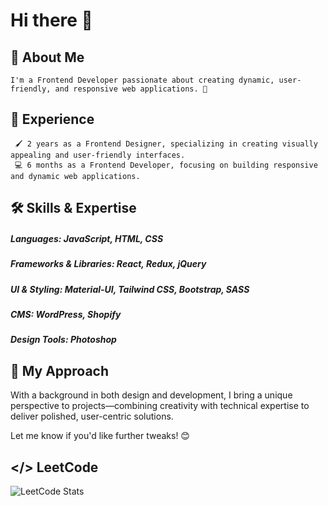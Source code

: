 # Hi there 👋
## 💫 About Me
    I'm a Frontend Developer passionate about creating dynamic, user-friendly, and responsive web applications. 🚀
   ## 🌟 Experience
     🖌️ 2 years as a Frontend Designer, specializing in creating visually appealing and user-friendly interfaces.
     💻 6 months as a Frontend Developer, focusing on building responsive and dynamic web applications.
   ## 🛠 Skills & Expertise
   ##### Languages: JavaScript, HTML, CSS
   ##### Frameworks & Libraries: React, Redux, jQuery
   ##### UI & Styling: Material-UI, Tailwind CSS, Bootstrap, SASS
   ##### CMS: WordPress, Shopify
   ##### Design Tools: Photoshop
## 🚀 My Approach
  With a background in both design and development, I bring a unique perspective to projects—combining creativity with technical expertise to deliver polished, user-centric 
  solutions.

Let me know if you'd like further tweaks! 😊
   ## </> LeetCode
![LeetCode Stats](https://leetcode.card.workers.dev/hsharma1234?theme=dark&font=milonga&extension=null)
